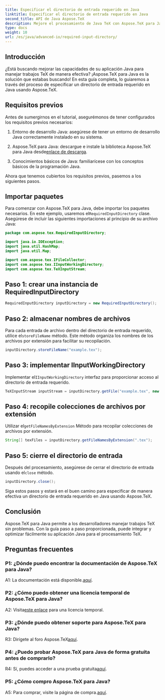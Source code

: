 ```yaml
---
title: Especificar el directorio de entrada requerido en Java
linktitle: Especificar el directorio de entrada requerido en Java
second_title: API de Java Aspose.TeX
description: Mejore el procesamiento de Java TeX con Aspose.TeX para Java. Siga nuestra guía paso a paso para especificar los directorios de entrada necesarios sin problemas.
type: docs
weight: 10
url: /es/java/advanced-io/required-input-directory/
---
```

## Introducción

¿Está buscando mejorar las capacidades de su aplicación Java para manejar trabajos TeX de manera efectiva? ¡Aspose.TeX para Java es la solución que estabas buscando! En esta guía completa, lo guiaremos a través del proceso de especificar un directorio de entrada requerido en Java usando Aspose.TeX.

## Requisitos previos

Antes de sumergirnos en el tutorial, asegurémonos de tener configurados los requisitos previos necesarios:

1. Entorno de desarrollo Java: asegúrese de tener un entorno de desarrollo Java correctamente instalado en su sistema.

2.  Aspose.TeX para Java: descargue e instale la biblioteca Aspose.TeX para Java desde[enlace de descarga](https://releases.aspose.com/tex/java/).

3. Conocimientos básicos de Java: familiarícese con los conceptos básicos de la programación Java.

Ahora que tenemos cubiertos los requisitos previos, pasemos a los siguientes pasos.

## Importar paquetes

 Para comenzar con Aspose.TeX para Java, debe importar los paquetes necesarios. En este ejemplo, usaremos el`RequiredInputDirectory` clase. Asegúrese de incluir las siguientes importaciones al principio de su archivo Java:

```java
package com.aspose.tex.RequiredInputDirectory;

import java.io.IOException;
import java.util.HashMap;
import java.util.Map;

import com.aspose.tex.IFileCollector;
import com.aspose.tex.IInputWorkingDirectory;
import com.aspose.tex.TeXInputStream;
```

## Paso 1: crear una instancia de RequiredInputDirectory

```java
RequiredInputDirectory inputDirectory = new RequiredInputDirectory();
```

## Paso 2: almacenar nombres de archivos

 Para cada entrada de archivo dentro del directorio de entrada requerido, utilice el`storeFileName` método. Este método organiza los nombres de los archivos por extensión para facilitar su recopilación.

```java
inputDirectory.storeFileName("example.tex");
```

## Paso 3: implementar IInputWorkingDirectory

 Implementar el`IInputWorkingDirectory` interfaz para proporcionar acceso al directorio de entrada requerido.

```java
TeXInputStream inputStream = inputDirectory.getFile("example.tex", new String[1], true);
```

## Paso 4: recopile colecciones de archivos por extensión

 Utilizar el`getFileNamesByExtension` Método para recopilar colecciones de archivos por extensión.

```java
String[] texFiles = inputDirectory.getFileNamesByExtension(".tex");
```

## Paso 5: cierre el directorio de entrada

 Después del procesamiento, asegúrese de cerrar el directorio de entrada usando el`close` método.

```java
inputDirectory.close();
```

Siga estos pasos y estará en el buen camino para especificar de manera efectiva un directorio de entrada requerido en Java usando Aspose.TeX.

## Conclusión

Aspose.TeX para Java permite a los desarrolladores manejar trabajos TeX sin problemas. Con la guía paso a paso proporcionada, puede integrar y optimizar fácilmente su aplicación Java para el procesamiento TeX.

## Preguntas frecuentes

### P1: ¿Dónde puedo encontrar la documentación de Aspose.TeX para Java?

 A1: La documentación está disponible.[aquí](https://reference.aspose.com/tex/java/).

### P2: ¿Cómo puedo obtener una licencia temporal de Aspose.TeX para Java?

 A2: Visita[este enlace](https://purchase.aspose.com/temporary-license/) para una licencia temporal.

### P3: ¿Dónde puedo obtener soporte para Aspose.TeX para Java?

 R3: Dirígete al foro Aspose.TeX[aquí](https://forum.aspose.com/c/tex/47).

### P4: ¿Puedo probar Aspose.TeX para Java de forma gratuita antes de comprarlo?

 R4: Sí, puedes acceder a una prueba gratuita[aquí](https://releases.aspose.com/).

### P5: ¿Cómo compro Aspose.TeX para Java?

 A5: Para comprar, visite la página de compra.[aquí](https://purchase.aspose.com/buy).